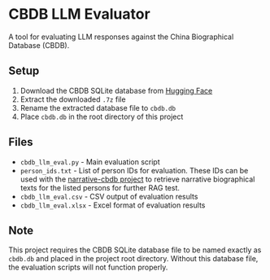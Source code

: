 # CBDB LLM Evaluator

A tool for evaluating LLM responses against the China Biographical Database (CBDB).

## Setup

1. Download the CBDB SQLite database from [Hugging Face](https://huggingface.co/datasets/cbdb/cbdb-sqlite/blob/main/latest.7z)
2. Extract the downloaded `.7z` file
3. Rename the extracted database file to `cbdb.db`
4. Place `cbdb.db` in the root directory of this project

## Files

- `cbdb_llm_eval.py` - Main evaluation script
- `person_ids.txt` - List of person IDs for evaluation. These IDs can be used with the [narrative-cbdb project](https://github.com/cbdb-project/narrative-cbdb) to retrieve narrative biographical texts for the listed persons for further RAG test.
- `cbdb_llm_eval.csv` - CSV output of evaluation results
- `cbdb_llm_eval.xlsx` - Excel format of evaluation results

## Note

This project requires the CBDB SQLite database file to be named exactly as `cbdb.db` and placed in the project root directory. Without this database file, the evaluation scripts will not function properly.

